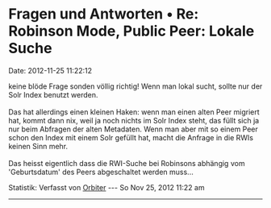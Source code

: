 Fragen und Antworten • Re: Robinson Mode, Public Peer: Lokale Suche
===================================================================

Date: 2012-11-25 11:22:12

keine blöde Frage sonden völlig richtig! Wenn man lokal sucht, sollte
nur der Solr Index benutzt werden.\
\
Das hat allerdings einen kleinen Haken: wenn man einen alten Peer
migriert hat, kommt dann nix, weil ja noch nichts im Solr Index steht,
das füllt sich ja nur beim Abfragen der alten Metadaten. Wenn man aber
mit so einem Peer schon den Index mit einem Solr gefüllt hat, macht die
Anfrage in die RWIs keinen Sinn mehr.\
\
Das heisst eigentlich dass die RWI-Suche bei Robinsons abhängig vom
\'Geburtsdatum\' des Peers abgeschaltet werden muss\...

Statistik: Verfasst von
[Orbiter](http://forum.yacy-websuche.de/memberlist.php?mode=viewprofile&u=2)
--- So Nov 25, 2012 11:22 am

------------------------------------------------------------------------

